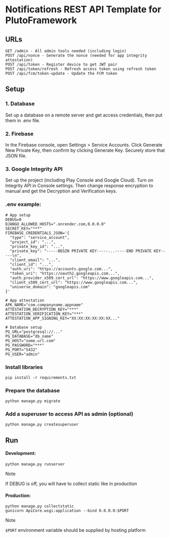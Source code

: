 # Notifications REST API Template for PlutoFramework

## URLs
```
GET /admin - All admin tools needed (including login)
POST /api/nonce - Generate the nonce (needed for app integrity attestation)
POST /api/token - Register device to get JWT pair
POST /api/token/refresh - Refresh access token using refresh token
POST /api/fcm/token-update - Update the FCM token
```
## Setup
### 1. Database
Set up a database on a remote server and get access credentials, then put them in .env file.

### 2. Firebase
In the Firebase console, open Settings > Service Accounts.
Click Generate New Private Key, then confirm by clicking Generate Key.
Securely store that JSON file.

### 3. Google Integrity API
Set up the project (including Play Console and Google Cloud).
Turn on Integrity API in Console settings.
Then change response encryption to manual and get the Decryption and Verification keys.

### .env example:
```dotenv
# App setup
DEBUG=0
DJANGO_ALLOWED_HOSTS=".onrender.com,0.0.0.0"
SECRET_KEY="***"
FIREBASE_CREDENTIALS_JSON='{
  "type": "service_account",
  "project_id": "...",
  "private_key_id": "...",
  "private_key": "-----BEGIN PRIVATE KEY-----...-----END PRIVATE KEY-----\n",
  "client_email": "...",
  "client_id": "...",
  "auth_uri": "https://accounts.google.com...",
  "token_uri": "https://oauth2.googleapis.com...",
  "auth_provider_x509_cert_url": "https://www.googleapis.com...",
  "client_x509_cert_url": "https://www.googleapis.com...",
  "universe_domain": "googleapis.com"
}'

# App attestation
APK_NAME="com.companyname.appname"
ATTESTATION_DECRYPTION_KEY="***"
ATTESTATION_VERIFICATION_KEY="***"
ATTESTATION_APP_SIGNING_KEY="XX:XX:XX:XX:XX:XX..."

# Database setup
PG_URL="postgresql://..."
PG_DATABASE="db_name"
PG_HOST="some.url.com"
PG_PASSWORD="***"
PG_PORT="5432"
PG_USER="admin"
```

### Install libraries
```shell
pip install -r requirements.txt
```
### Prepare the database
```shell
python manage.py migrate
```

### Add a superuser to access API as admin (optional)
```shell
python manage.py createsuperuser
```

## Run
#### Development:
```shell
python manage.py runserver
```
> [!NOTE]  
> If DEBUG is off, you will have to collect static like in production

#### Production:
```shell
python manage.py collectstatic
gunicorn ApiCore.wsgi:application --bind 0.0.0.0:$PORT
```

> [!NOTE]  
> `$PORT` environment variable should be supplied by hosting platform